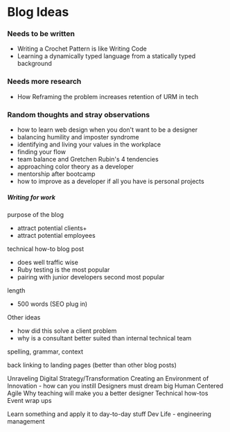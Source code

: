 # Blog Ideas

### Needs to be written
- Writing a Crochet Pattern is like Writing Code
- Learning a dynamically typed language from a statically typed background

### Needs more research
- How Reframing the problem increases retention of URM in tech

### Random thoughts and stray observations
- how to learn web design when you don't want to be a designer
- balancing humility and imposter syndrome
- identifying and living your values in the workplace
- finding your flow
- team balance and Gretchen Rubin's 4 tendencies
- approaching color theory as a developer
- mentorship after bootcamp
- how to improve as a developer if all you have is personal projects

##### Writing for work
purpose of the blog
- attract potential clients+
- attract potential employees

technical how-to blog post
- does well traffic wise
- Ruby testing is the most popular
- pairing with junior developers second most popular

length
- 500 words (SEO plug in)

Other ideas
- how did this solve a client problem
- why is a consultant better suited than internal technical team

spelling, grammar, context

back linking to landing pages (better than other blog posts)

Unraveling Digital Strategy/Transformation
Creating an Environment of Innovation - how can you instill 
Designers must dream big
Human Centered Agile
Why teaching will make you a better designer
Technical how-tos
Event wrap ups

Learn something and apply it to day-to-day stuff
Dev Life - engineering management

